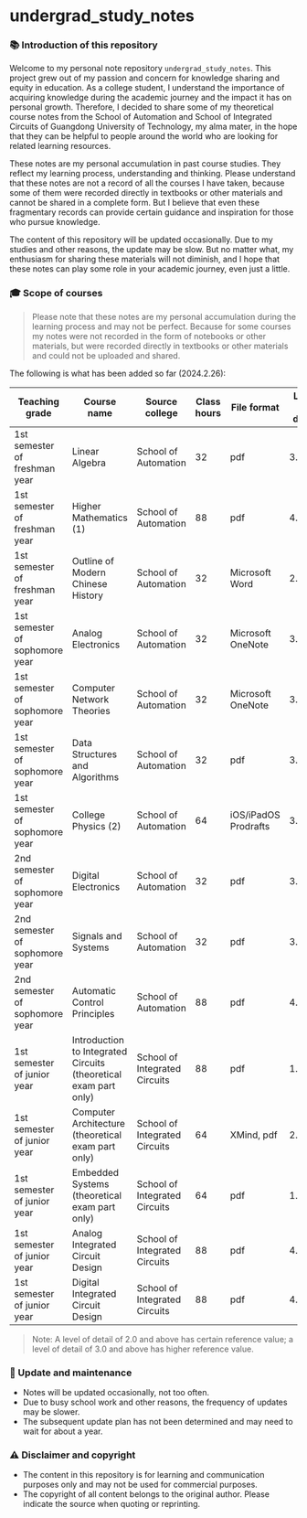 # undergrad_study_notes

### 📚 Introduction of this repository

Welcome to my personal note repository `undergrad_study_notes`. This project grew out of my passion and concern for knowledge sharing and equity in education. As a college student, I understand the importance of acquiring knowledge during the academic journey and the impact it has on personal growth. Therefore, I decided to share some of my theoretical course notes from the School of Automation and School of Integrated Circuits of Guangdong University of Technology, my alma mater, in the hope that they can be helpful to people around the world who are looking for related learning resources.

These notes are my personal accumulation in past course studies. They reflect my learning process, understanding and thinking. Please understand that these notes are not a record of all the courses I have taken, because some of them were recorded directly in textbooks or other materials and cannot be shared in a complete form. But I believe that even these fragmentary records can provide certain guidance and inspiration for those who pursue knowledge.

The content of this repository will be updated occasionally. Due to my studies and other reasons, the update may be slow. But no matter what, my enthusiasm for sharing these materials will not diminish, and I hope that these notes can play some role in your academic journey, even just a little.

### 🎓 Scope of courses

> Please note that these notes are my personal accumulation during the learning process and may not be perfect. Because for some courses my notes were not recorded in the form of notebooks or other materials, but were recorded directly in textbooks or other materials and could not be uploaded and shared.

The following is what has been added so far (2024.2.26):

| Teaching grade | Course name | Source college | Class hours | File format | Level of detail | Recording method |
| ---------- | ------------------------------- | ------------ | ---- | ------------------- | ----- | ----------|
| 1st semester of freshman year | Linear Algebra | School of Automation | 32 | pdf | 3.0/4.0 | Handwriting |
| 1st semester of freshman year | Higher Mathematics (1) | School of Automation | 88 | pdf | 4.0/4.0 | Handwriting |
| 1st semester of freshman year | Outline of Modern Chinese History | School of Automation | 32 | Microsoft Word | 2.0/4.0 | Keyboard |
| 1st semester of sophomore year | Analog Electronics | School of Automation | 32 | Microsoft OneNote | 3.5/4.0 | Hybrid |
| 1st semester of sophomore year | Computer Network Theories | School of Automation | 32 | Microsoft OneNote | 3.5/4.0 | Hybrid |
| 1st semester of sophomore year | Data Structures and Algorithms | School of Automation | 32 | pdf | 3.0/4.0 | Handwriting
| 1st semester of sophomore year | College Physics (2) | School of Automation | 64 | iOS/iPadOS Prodrafts | 3.0/4.0 | Handwriting
| 2nd semester of sophomore year | Digital Electronics | School of Automation | 32 | pdf | 3.0/4.0 | Handwriting |
| 2nd semester of sophomore year | Signals and Systems | School of Automation | 32 | pdf | 3.5/4.0 | Handwriting |
| 2nd semester of sophomore year | Automatic Control Principles | School of Automation | 88 | pdf | 4.0/4.0 | Handwriting
| 1st semester of junior year | Introduction to Integrated Circuits (theoretical exam part only) | School of Integrated Circuits | 88 | pdf | 1.5/4.0 | Keyboard
| 1st semester of junior year | Computer Architecture (theoretical exam part only)| School of Integrated Circuits | 64 | XMind, pdf | 2.0/4.0 | Keyboard & Handwriting
| 1st semester of junior year | Embedded Systems (theoretical exam part only) | School of Integrated Circuits | 64 | pdf | 1.5/4.0 | Keyboard |
| 1st semester of junior year | Analog Integrated Circuit Design | School of Integrated Circuits | 88 | pdf | 4.0/4.0 | Handwriting |
| 1st semester of junior year | Digital Integrated Circuit Design | School of Integrated Circuits | 88 | pdf | 4.0/4.0 | Handwriting |
> Note: A level of detail of 2.0 and above has certain reference value; a level of detail of 3.0 and above has higher reference value.

### 🔄 Update and maintenance

- Notes will be updated occasionally, not too often.
- Due to busy school work and other reasons, the frequency of updates may be slower.
- The subsequent update plan has not been determined and may need to wait for about a year.

### ⚠️ Disclaimer and copyright

- The content in this repository is for learning and communication purposes only and may not be used for commercial purposes.
- The copyright of all content belongs to the original author. Please indicate the source when quoting or reprinting.
